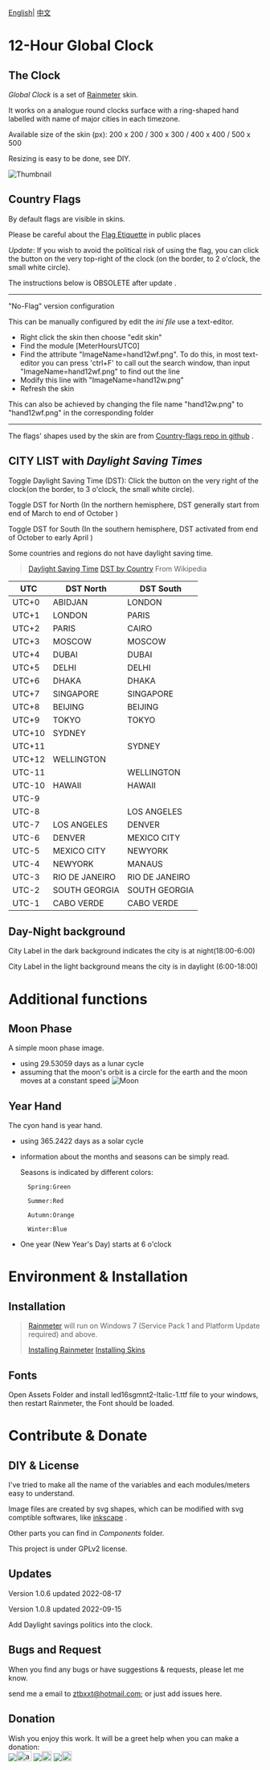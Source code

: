 [English](https://github.com/ZhangTe/rainmeter-global-time-skins/blob/main/README.md)| [中文](https://github.com/ZhangTe/rainmeter-global-time-skins/blob/main/README_zh.md)
# 12-Hour Global Clock

## The Clock
*Global Clock* is a set of [Rainmeter](https://docs.rainmeter.net/) skin.

It works on a analogue round clocks surface with a ring-shaped hand labelled with name of major cities in each timezone.

Available size of the skin (px): 200 x 200 / 300 x 300 / 400 x 400 / 500 x 500 

Resizing is easy to be done, see DIY.

![Thumbnail](https://github.com/ZhangTe/rainmeter-global-time-skins/blob/main/screenshot/SAMPLE2.PNG)
## Country Flags
By default flags are visible in skins.

Please be careful about the [Flag Etiquette](https://en.wikipedia.org/wiki/Flag_protocol) in public places

*Update*:
If you wish to avoid the political risk of using the flag, you can click the button on the very top-right of the clock (on the border, to 2 o'clock, the small white circle).




The instructions below is OBSOLETE after update .
***
"No-Flag" version configuration

This can be manually configured by edit the *ini file* use a text-editor.
- Right click the skin then choose "edit skin"
- Find the module \[MeterHoursUTC0\]
- Find the attribute "ImageName=hand12wf.png". 
    To do this, in most text-editor you can press 'ctrl+F' to call out the search window, than input "ImageName=hand12wf.png" to find out the line
- Modify this line with "ImageName=hand12w.png"
- Refresh the skin


This can also be achieved by changing the file name "hand12w.png" to "hand12wf.png" in the corresponding folder 
***


The flags' shapes used by the skin are from [Country-flags repo in github](https://github.com/hampusborgos/country-flags) .


## CITY LIST with *Daylight Saving Times*

Toggle Daylight Saving Time (DST): Click the button on the very right of the clock(on the border, to 3 o'clock, the small white circle).

   Toggle DST for  North  (In the northern hemisphere, DST generally start from end of March to end of October )
   
   Toggle DST for  South  (In the southern hemisphere, DST activated from end of October to early April )
   
Some countries and regions do not have daylight saving time.

> [Daylight Saving Time](https://en.wikipedia.org/wiki/Daylight_saving_time)
> [DST by Country](https://en.wikipedia.org/wiki/Daylight_saving_time_by_country)
> From Wikipedia

|UTC|DST North|DST South|
|---|---|---|
|UTC+0|ABIDJAN|LONDON|
|UTC+1|LONDON|PARIS|
|UTC+2|PARIS|CAIRO|
|UTC+3|MOSCOW|MOSCOW|
|UTC+4|DUBAI|DUBAI|
|UTC+5|DELHI|DELHI|
|UTC+6|DHAKA|DHAKA|
|UTC+7|SINGAPORE|SINGAPORE|
|UTC+8|BEIJING|BEIJING|
|UTC+9|TOKYO|TOKYO|
|UTC+10|SYDNEY||
|UTC+11||SYDNEY|
|UTC+12|WELLINGTON||
|UTC-11||WELLINGTON|
|UTC-10|HAWAII|HAWAII|
|UTC-9|||
|UTC-8||LOS ANGELES|
|UTC-7|LOS ANGELES|DENVER|
|UTC-6|DENVER|MEXICO CITY|
|UTC-5|MEXICO CITY|NEWYORK|
|UTC-4|NEWYORK|MANAUS|
|UTC-3|RIO DE JANEIRO|RIO DE JANEIRO|
|UTC-2|SOUTH GEORGIA|SOUTH GEORGIA|
|UTC-1|CABO VERDE|CABO VERDE|

## Day-Night background

City Label in the dark background indicates the city is at night(18:00-6:00)

City Label in the light background means the city is in daylight (6:00-18:00)

# Additional functions

## Moon Phase
A simple moon phase image. 
- using 29.53059 days as a lunar cycle
- assuming that the moon's orbit is a circle for the earth and the moon moves at a constant speed
![Moon](https://github.com/ZhangTe/rainmeter-global-time-skins/blob/main/screenshot/moonphase.gif)
## Year Hand
The cyon hand is year hand.
- using 365.2422 days as a solar cycle
- information about the months and seasons can be simply read. 

	Seasons is indicated by different colors:
	
		Spring:Green
		
		Summer:Red
		
		Autumn:Orange
		
		Winter:Blue
		
- One year (New Year's Day) starts at 6 o'clock

# Environment & Installation 

## Installation
> [Rainmeter](https://docs.rainmeter.net/) will run on Windows 7 (Service Pack 1 and Platform Update required) and above.
>
> [Installing Rainmeter](https://docs.rainmeter.net/manual/installing-rainmeter/)
> [Installing Skins](https://docs.rainmeter.net/manual/installing-skins/)


## Fonts
Open Assets Folder and install led16sgmnt2-Italic-1.ttf file to your windows, then restart Rainmeter, the Font should be loaded.

# Contribute & Donate

## DIY & License
I've tried to make all the name of the variables and each modules/meters easy to understand.

Image files are created by svg shapes, which can be modified with svg comptible softwares, like [inkscape](https://inkscape.org/) .

Other parts you can find in *Components* folder.

This project is under GPLv2 license.


## Updates
 Version 1.0.6 updated 2022-08-17
 
 Version 1.0.8 updated 2022-09-15
 
   Add Daylight savings politics into the clock.


## Bugs and Request

When you find any bugs or have suggestions & requests, please let me know.

send me a email to ztbxxt@hotmail.com; or just add issues here.

## Donation
Wish you enjoy this work. 
It will be a greet help when you can make a donation:<br/>
<a href='https://Ko-fi.com/ztbxxt'><img src="https://img.shields.io/badge/Donate-Ko_fi-442200.svg" /><img src="https://storage.ko-fi.com/cdn/kofi_stroke_cup.svg" alt="alt text" height="20" width="30" /></a>
<a href='https://paypal.me/ztbxxt'><img src="https://img.shields.io/badge/Donate-PayPal-2275FF.svg" /><img src="https://www.paypalobjects.com/webstatic/icon/pp32.png" alt="alt text" height="20" width="20" /></a>
<a href='https://afdian.net/@ztbxxt'><img src="https://img.shields.io/badge/Donate-爱发电-6900CF.svg"/><img src="https://afdian.net/static/img/logo/logo.png" height="20"  width="20" /></a>
